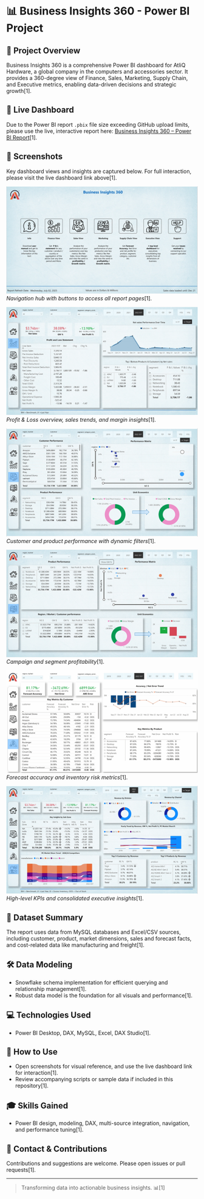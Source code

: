 # 📊 Business Insights 360 - Power BI Project

## 🚀 Project Overview
Business Insights 360 is a comprehensive Power BI dashboard for AtliQ Hardware, a global company in the computers and accessories sector. It provides a 360-degree view of Finance, Sales, Marketing, Supply Chain, and Executive metrics, enabling data-driven decisions and strategic growth[1].

## 🔗 Live Dashboard
Due to the Power BI report `.pbix` file size exceeding GitHub upload limits, please use the live, interactive report here:
[Business Insights 360 – Power BI Report](https://app.powerbi.com/view?r=eyJrIjoiNDY3ZGQ1OWYtNTNlNi00YWEwLTk1N2QtNjk3YjliMjM3MWI0IiwidCI6ImM2ZTU0OWIzLTVmNDUtNDAzMi1hYWU5LWQ0MjQ0ZGM1YjJjNCJ9)[1].

## 📸 Screenshots
Key dashboard views and insights are captured below. For full interaction, please visit the live dashboard link above[1].

![Home View](assets/Home.jpeg)  
*Navigation hub with buttons to access all report pages*[1].

![Finance View](assets/Finance_View.jpeg)  
*Profit & Loss overview, sales trends, and margin insights*[1].

![Sales View](assets/Sales_View.jpeg)  
*Customer and product performance with dynamic filters*[1].

![Marketing View](assets/Marketing_View.jpeg)  
*Campaign and segment profitability*[1].

![Supply Chain View](assets/Supply_Chain_View.jpeg)  
*Forecast accuracy and inventory risk metrics*[1].

![Executive View](assets/Executive_View.jpeg)  
*High-level KPIs and consolidated executive insights*[1].

## 📂 Dataset Summary
The report uses data from MySQL databases and Excel/CSV sources, including customer, product, market dimensions, sales and forecast facts, and cost-related data like manufacturing and freight[1].

## 🛠 Data Modeling
- Snowflake schema implementation for efficient querying and relationship management[1].
- Robust data model is the foundation for all visuals and performance[1].

## 💻 Technologies Used
- Power BI Desktop, DAX, MySQL, Excel, DAX Studio[1].

## 📖 How to Use
- Open screenshots for visual reference, and use the live dashboard link for interaction[1].
- Review accompanying scripts or sample data if included in this repository[1].

## 🎓 Skills Gained
- Power BI design, modeling, DAX, multi-source integration, navigation, and performance tuning[1].

## 🤝 Contact & Contributions
Contributions and suggestions are welcome. Please open issues or pull requests[1].

---
> Transforming data into actionable business insights. 📊[1]
